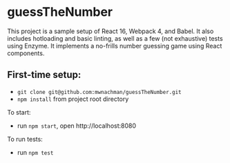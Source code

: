 # guessTheNumber

This project is a sample setup of React 16, Webpack 4, and Babel.
It also includes hotloading and basic linting, as well as a few (not exhaustive) tests using Enzyme.
It implements a no-frills number guessing game using React components.


## First-time setup:

- `git clone git@github.com:mwnachman/guessTheNumber.git`
- `npm install` from project root directory

To start:
- run `npm start`, open http://localhost:8080

To run tests:
- run `npm test`
